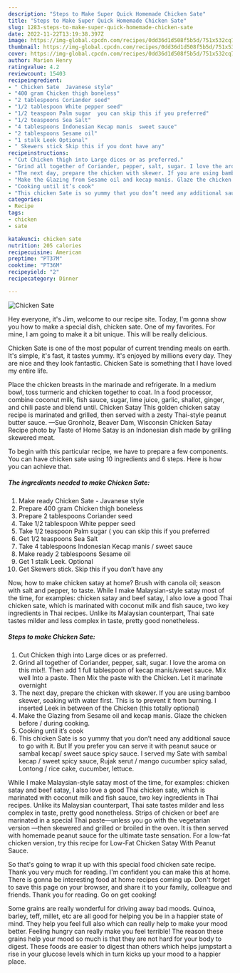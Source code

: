 ```yaml
---
description: "Steps to Make Super Quick Homemade Chicken Sate"
title: "Steps to Make Super Quick Homemade Chicken Sate"
slug: 1283-steps-to-make-super-quick-homemade-chicken-sate
date: 2022-11-22T13:19:38.397Z
image: https://img-global.cpcdn.com/recipes/0dd36d1d508f5b5d/751x532cq70/chicken-sate-recipe-main-photo.jpg
thumbnail: https://img-global.cpcdn.com/recipes/0dd36d1d508f5b5d/751x532cq70/chicken-sate-recipe-main-photo.jpg
cover: https://img-global.cpcdn.com/recipes/0dd36d1d508f5b5d/751x532cq70/chicken-sate-recipe-main-photo.jpg
author: Marion Henry
ratingvalue: 4.2
reviewcount: 15403
recipeingredient:
- " Chicken Sate  Javanese style"
- "400 gram Chicken thigh boneless"
- "2 tablespoons Coriander seed"
- "1/2 tablespoon White pepper seed"
- "1/2 teaspoon Palm sugar  you can skip this if you preferred"
- "1/2 teaspoons Sea Salt"
- "4 tablespoons Indonesian Kecap manis  sweet sauce"
- "2 tablespoons Sesame oil"
- "1 stalk Leek Optional"
- " Skewers stick Skip this if you dont have any"
recipeinstructions:
- "Cut Chicken thigh into Large dices or as preferred."
- "Grind all together of Coriander, pepper, salt, sugar. I love the aroma on this mix!!. Then add 1 full tablespoon of kecap manis/sweet sauce. Mix well Into a paste. Then Mix the paste with the Chicken. Let it marinate overnight"
- "The next day, prepare the chicken with skewer. If you are using bamboo skewer, soaking with water first. This is to prevent it from burning. I inserted Leek in between of the Chicken (this totally optional)"
- "Make the Glazing from Sesame oil and kecap manis. Glaze the chicken before / during cooking."
- "Cooking until it’s cook"
- "This chicken Sate is so yummy that you don’t need any additional sauce to go with it. But If you prefer you can serve it with peanut sauce or sambal kecap/ sweet sauce spicy sauce. I served my Sate with sambal kecap / sweet spicy sauce, Rujak serut / mango cucumber spicy salad, Lontong / rice cake, cucumber, lettuce."
categories:
- Recipe
tags:
- chicken
- sate

katakunci: chicken sate 
nutrition: 205 calories
recipecuisine: American
preptime: "PT37M"
cooktime: "PT36M"
recipeyield: "2"
recipecategory: Dinner

---
```



![Chicken Sate](https://img-global.cpcdn.com/recipes/0dd36d1d508f5b5d/751x532cq70/chicken-sate-recipe-main-photo.jpg)

Hey everyone, it's Jim, welcome to our recipe site. Today, I'm gonna show you how to make a special dish, chicken sate. One of my favorites. For mine, I am going to make it a bit unique. This will be really delicious.

Chicken Sate is one of the most popular of current trending meals on earth. It's simple, it's fast, it tastes yummy. It's enjoyed by millions every day. They are nice and they look fantastic. Chicken Sate is something that I have loved my entire life.

Place the chicken breasts in the marinade and refrigerate. In a medium bowl, toss turmeric and chicken together to coat. In a food processor, combine coconut milk, fish sauce, sugar, lime juice, garlic, shallot, ginger, and chili paste and blend until. Chicken Satay This golden chicken satay recipe is marinated and grilled, then served with a zesty Thai-style peanut butter sauce. —Sue Gronholz, Beaver Dam, Wisconsin Chicken Satay Recipe photo by Taste of Home Satay is an Indonesian dish made by grilling skewered meat.


To begin with this particular recipe, we have to prepare a few components. You can have chicken sate using 10 ingredients and 6 steps. Here is how you can achieve that.

<!--inarticleads1-->

##### The ingredients needed to make Chicken Sate:

1. Make ready  Chicken Sate - Javanese style
1. Prepare 400 gram Chicken thigh boneless
1. Prepare 2 tablespoons Coriander seed
1. Take 1/2 tablespoon White pepper seed
1. Take 1/2 teaspoon Palm sugar ( you can skip this if you preferred
1. Get 1/2 teaspoons Sea Salt
1. Take 4 tablespoons Indonesian Kecap manis / sweet sauce
1. Make ready 2 tablespoons Sesame oil
1. Get 1 stalk Leek. Optional
1. Get  Skewers stick. Skip this if you don’t have any


Now, how to make chicken satay at home? Brush with canola oil; season with salt and pepper, to taste. While I make Malaysian-style satay most of the time, for examples: chicken satay and beef satay, I also love a good Thai chicken sate, which is marinated with coconut milk and fish sauce, two key ingredients in Thai recipes. Unlike its Malaysian counterpart, Thai sate tastes milder and less complex in taste, pretty good nonetheless. 

<!--inarticleads2-->

##### Steps to make Chicken Sate:

1. Cut Chicken thigh into Large dices or as preferred.
1. Grind all together of Coriander, pepper, salt, sugar. I love the aroma on this mix!!. Then add 1 full tablespoon of kecap manis/sweet sauce. Mix well Into a paste. Then Mix the paste with the Chicken. Let it marinate overnight
1. The next day, prepare the chicken with skewer. If you are using bamboo skewer, soaking with water first. This is to prevent it from burning. I inserted Leek in between of the Chicken (this totally optional)
1. Make the Glazing from Sesame oil and kecap manis. Glaze the chicken before / during cooking.
1. Cooking until it’s cook
1. This chicken Sate is so yummy that you don’t need any additional sauce to go with it. But If you prefer you can serve it with peanut sauce or sambal kecap/ sweet sauce spicy sauce. I served my Sate with sambal kecap / sweet spicy sauce, Rujak serut / mango cucumber spicy salad, Lontong / rice cake, cucumber, lettuce.


While I make Malaysian-style satay most of the time, for examples: chicken satay and beef satay, I also love a good Thai chicken sate, which is marinated with coconut milk and fish sauce, two key ingredients in Thai recipes. Unlike its Malaysian counterpart, Thai sate tastes milder and less complex in taste, pretty good nonetheless. Strips of chicken or beef are marinated in a special Thai paste—unless you go with the vegetarian version —then skewered and grilled or broiled in the oven. It is then served with homemade peanut sauce for the ultimate taste sensation. For a low-fat chicken version, try this recipe for Low-Fat Chicken Satay With Peanut Sauce. 

So that's going to wrap it up with this special food chicken sate recipe. Thank you very much for reading. I'm confident you can make this at home. There is gonna be interesting food at home recipes coming up. Don't forget to save this page on your browser, and share it to your family, colleague and friends. Thank you for reading. Go on get cooking!

Some grains are really wonderful for driving away bad moods. Quinoa, barley, teff, millet, etc are all good for helping you be in a happier state of mind. They help you feel full also which can really help to make your mood better. Feeling hungry can really make you feel terrible! The reason these grains help your mood so much is that they are not hard for your body to digest. These foods are easier to digest than others which helps jumpstart a rise in your glucose levels which in turn kicks up your mood to a happier place.
